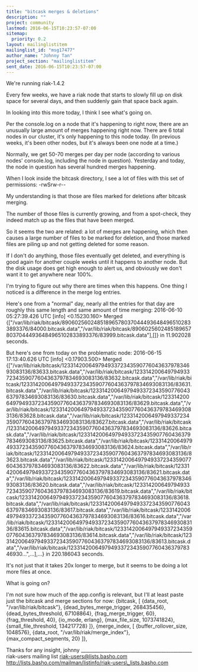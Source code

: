 ```yaml
---
title: "bitcask merges & deletions"
description: ""
project: community
lastmod: 2016-06-15T10:23:57-07:00
sitemap:
  priority: 0.2
layout: mailinglistitem
mailinglist_id: "msg17477"
author_name: "Johnny Tan"
project_section: "mailinglistitem"
sent_date: 2016-06-15T10:23:57-07:00
---
```



We're running riak-1.4.2

Every few weeks, we have a riak node that starts to slowly fill up on disk
space for several days, and then suddenly gain that space back again.

In looking into this more today, I think I see what's going on.

Per the console.log on a node that it's happening to right now, there are
an unusually large amount of merges happening right now. There are 6 total
nodes in our cluster, it's only happening to this node today. (In previous
weeks, it's been other nodes, but it's always been one node at a time.)

Normally, we get 50-70 merges per day per node (according to various nodes'
console.log, including the node in question). Yesterday and today, the node
in question has several hundred merges happening.

When I look inside the bitcask directory, I see a lot of files with this
set of permissions:
-rwSrw-r--

My understanding is that those are files marked for deletions after bitcask
merging.

The number of those files is currently growing, and from a spot-check, they
indeed match up as the files that have been merged.

So it seems the two are related: a lot of merges are happening, which then
causes a large number of files to be marked for deletion, and those marked
files are piling up and not getting deleted for some reason.

If I don't do anything, those files eventually get deleted, and everything
is good again for another couple weeks until it happens to another node.
But the disk usage does get high enough to alert us, and obviously we don't
want it to get anywhere near 100%.


I'm trying to figure out why there are times when this happens. One thing I
noticed is a difference in the merge log entries.

Here's one from a "normal" day, nearly all the entries for that day are
roughly this same length and same amount of time merging:
2016-06-10 05:27:39.426 UTC [info] &lt;0.15230.160&gt; Merged
{["/var/lib/riak/bitcask/890602560248518965780370444936484965102833893376/84000.bitcask.data","/var/lib/riak/bitcask/890602560248518965780370444936484965102833893376/83999.bitcask.data"],[]}
in 11.902028 seconds.

But here's one from today on the problematic node:
2016-06-15 17:13:40.626 UTC [info] &lt;0.17903.500&gt; Merged
{["/var/lib/riak/bitcask/1233142006497949337234359077604363797834693083136/83633.bitcask.data","/var/lib/riak/bitcask/1233142006497949337234359077604363797834693083136/83632.bitcask.data","/var/lib/riak/bitcask/1233142006497949337234359077604363797834693083136/83631.bitcask.data","/var/lib/riak/bitcask/1233142006497949337234359077604363797834693083136/83630.bitcask.data","/var/lib/riak/bitcask/1233142006497949337234359077604363797834693083136/83629.bitcask.data","/var/lib/riak/bitcask/1233142006497949337234359077604363797834693083136/83628.bitcask.data","/var/lib/riak/bitcask/1233142006497949337234359077604363797834693083136/83627.bitcask.data","/var/lib/riak/bitcask/1233142006497949337234359077604363797834693083136/83626.bitcask.data","/var/lib/riak/bitcask/1233142006497949337234359077604363797834693083136/83625.bitcask.data","/var/lib/riak/bitcask/1233142006497949337234359077604363797834693083136/83624.bitcask.data","/var/lib/riak/bitcask/1233142006497949337234359077604363797834693083136/83623.bitcask.data","/var/lib/riak/bitcask/1233142006497949337234359077604363797834693083136/83622.bitcask.data","/var/lib/riak/bitcask/1233142006497949337234359077604363797834693083136/83621.bitcask.data","/var/lib/riak/bitcask/1233142006497949337234359077604363797834693083136/83620.bitcask.data","/var/lib/riak/bitcask/1233142006497949337234359077604363797834693083136/83619.bitcask.data","/var/lib/riak/bitcask/1233142006497949337234359077604363797834693083136/83618.bitcask.data","/var/lib/riak/bitcask/1233142006497949337234359077604363797834693083136/83617.bitcask.data","/var/lib/riak/bitcask/1233142006497949337234359077604363797834693083136/83616.bitcask.data","/var/lib/riak/bitcask/1233142006497949337234359077604363797834693083136/83615.bitcask.data","/var/lib/riak/bitcask/1233142006497949337234359077604363797834693083136/83614.bitcask.data","/var/lib/riak/bitcask/1233142006497949337234359077604363797834693083136/83613.bitcask.data","/var/lib/riak/bitcask/12331420064979493372343590776043637978346930...",...],...}
in 220.186043 seconds.

It's not just that it takes 20x longer to merge, but it seems to be doing a
lot more files at once.

What is going on?

I'm not sure how much of the app.config is relevant, but I'll at least
paste just the bitcask and merge sections for now:
 {bitcask, [
 {data\_root, "/var/lib/riak/bitcask"},
 {dead\_bytes\_merge\_trigger, 268435456},
 {dead\_bytes\_threshold, 67108864},
 {frag\_merge\_trigger, 60},
 {frag\_threshold, 40},
 {io\_mode, erlang},
 {max\_file\_size, 1073741824},
 {small\_file\_threshold, 134217728}
 ]},
 {merge\_index, [
 {buffer\_rollover\_size, 1048576},
 {data\_root, "/var/lib/riak/merge\_index"},
 {max\_compact\_segments, 20}
 ]},


Thanks for any insight,
johnny
\_\_\_\_\_\_\_\_\_\_\_\_\_\_\_\_\_\_\_\_\_\_\_\_\_\_\_\_\_\_\_\_\_\_\_\_\_\_\_\_\_\_\_\_\_\_\_
riak-users mailing list
riak-users@lists.basho.com
http://lists.basho.com/mailman/listinfo/riak-users\_lists.basho.com

